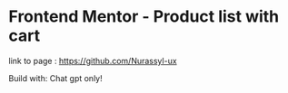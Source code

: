 # Frontend Mentor - Product list with cart

link to page :  https://github.com/Nurassyl-ux

Build with: 
Chat gpt only!
